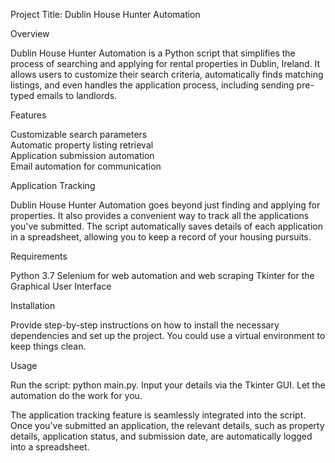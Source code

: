 Project Title: Dublin House Hunter Automation

Overview

Dublin House Hunter Automation is a Python script that simplifies the process of searching and applying for rental properties in Dublin, Ireland. It allows users to customize their search criteria, automatically finds matching listings, and even handles the application process, including sending pre-typed emails to landlords.

Features

Customizable search parameters	
Automatic property listing retrieval	
Application submission automation	
Email automation for communication

Application Tracking

Dublin House Hunter Automation goes beyond just finding and applying for properties. It also provides a convenient way to track all the applications you've submitted. The script automatically saves details of each application in a spreadsheet, allowing you to keep a record of your housing pursuits.

Requirements

Python 3.7
Selenium for web automation and web scraping
Tkinter for the Graphical User Interface


Installation

Provide step-by-step instructions on how to install the necessary dependencies and set up the project. You could use a virtual environment to keep things clean.

Usage

Run the script: python main.py.
Input your details via the Tkinter GUI.
Let the automation do the work for you.

The application tracking feature is seamlessly integrated into the script. Once you've submitted an application, the relevant details, such as property details, application status, and submission date, are automatically logged into a spreadsheet.
